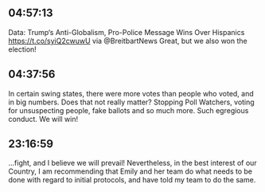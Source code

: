 ## 04:57:13
Data: Trump‘s Anti-Globalism, Pro-Police Message Wins Over Hispanics https://t.co/syiQ2cwuwU via @BreitbartNews Great, but we also won the election!
## 04:37:56
In certain swing states, there were more votes than people who voted, and in big numbers. Does that not really matter? Stopping Poll Watchers, voting for unsuspecting people, fake ballots and so much more. Such egregious conduct. We will win!
## 23:16:59
...fight, and I believe we will prevail! Nevertheless, in the best interest of our Country, I am recommending that Emily and her team do what needs to be done with regard to initial protocols, and have told my team to do the same.
